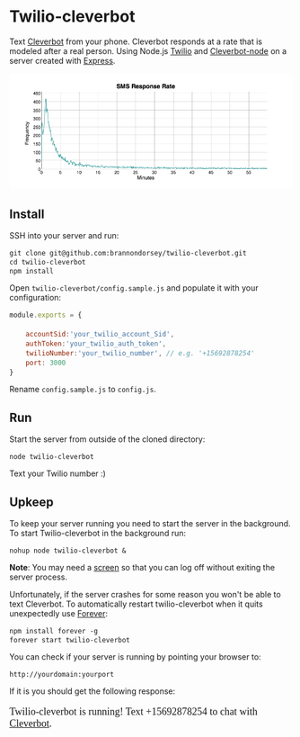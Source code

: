 # Twilio-cleverbot

Text [Cleverbot](http://cleverbot.com) from your phone. Cleverbot responds at a rate that is modeled after a real person. Using Node.js [Twilio](https://www.npmjs.org/package/twilio) and [Cleverbot-node](https://www.npmjs.org/package/cleverbot-node) on a server created with [Express](https://www.npmjs.org/package/express). 

![Response Time Histogram](data/rate_histogram.png)

## Install

SSH into your server and run:

	git clone git@github.com:brannondorsey/twilio-cleverbot.git
	cd twilio-cleverbot
	npm install 
	
Open `twilio-cleverbot/config.sample.js` and populate it with your configuration:

```javascript
module.exports = {

    accountSid:'your_twilio_account_Sid',
    authToken:'your_twilio_auth_token',
    twilioNumber:'your_twilio_number', // e.g. '+15692878254'
	port: 3000
}
```

Rename `config.sample.js` to `config.js`.

## Run

Start the server from outside of the cloned directory:

	node twilio-cleverbot 
	
Text your Twilio number :)

## Upkeep

To keep your server running you need to start the server in the background. To start Twilio-cleverbot in the background run:

	nohup node twilio-cleverbot &
	
__Note__: You may need a [screen]() so that you can log off without exiting the server process.
 
Unfortunately, if the server crashes for some reason you won't be able to text Cleverbot. To automatically restart twilio-cleverbot when it quits unexpectedly use [Forever](https://blog.nodejitsu.com/keep-a-nodejs-server-up-with-forever/):

	npm install forever -g
	forever start twilio-cleverbot
	
You can check if your server is running by pointing your browser to:

	http://yourdomain:yourport

If it is you should get the following response:
<p style="font-family: 'Times New Roman', Times, serif; font-size: 18px">Twilio-cleverbot is running! Text +15692878254 to chat with <a href="http://cleverbot.com"">Cleverbot</a>.</p>